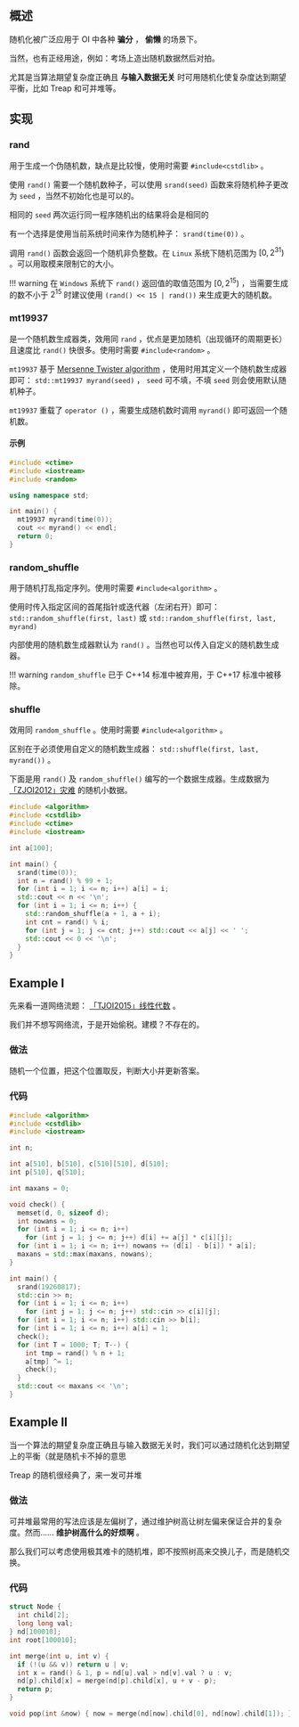 ## 概述

随机化被广泛应用于 OI 中各种 **骗分** ， **偷懒** 的场景下。

当然，也有正经用途，例如：考场上造出随机数据然后对拍。

尤其是当算法期望复杂度正确且 **与输入数据无关** 时可用随机化使复杂度达到期望平衡，比如 Treap 和可并堆等。

## 实现

### rand

用于生成一个伪随机数，缺点是比较慢，使用时需要 `#include<cstdlib>` 。

使用 `rand()` 需要一个随机数种子，可以使用 `srand(seed)` 函数来将随机种子更改为 `seed` ，当然不初始化也是可以的。

相同的 `seed` 两次运行同一程序随机出的结果将会是相同的

有一个选择是使用当前系统时间来作为随机种子： `srand(time(0))` 。

调用 `rand()` 函数会返回一个随机非负整数。在 `Linux` 系统下随机范围为 $\left[0,2^{31}\right)$ 。可以用取模来限制它的大小。

!!! warning
    在 `Windows` 系统下 `rand()` 返回值的取值范围为 $\left[0,2^{15}\right)$ ，当需要生成的数不小于 $2^{15}$ 时建议使用 `(rand() << 15 | rand())` 来生成更大的随机数。

### mt19937

是一个随机数生成器类，效用同 `rand` ，优点是更加随机（出现循环的周期更长）且速度比 `rand()` 快很多。使用时需要 `#include<random>` 。

 `mt19937` 基于 [Mersenne Twister algorithm](https://en.wikipedia.org/wiki/Mersenne_Twister) ，使用时用其定义一个随机数生成器即可： `std::mt19937 myrand(seed)` ， `seed` 可不填，不填 `seed` 则会使用默认随机种子。

 `mt19937` 重载了 `operator ()` ，需要生成随机数时调用 `myrand()` 即可返回一个随机数。

#### 示例

```cpp
#include <ctime>
#include <iostream>
#include <random>

using namespace std;

int main() {
  mt19937 myrand(time(0));
  cout << myrand() << endl;
  return 0;
}
```

### random_shuffle

用于随机打乱指定序列。使用时需要 `#include<algorithm>` 。

使用时传入指定区间的首尾指针或迭代器（左闭右开）即可： `std::random_shuffle(first, last)` 或 `std::random_shuffle(first, last, myrand)` 

内部使用的随机数生成器默认为 `rand()` 。当然也可以传入自定义的随机数生成器。

!!! warning `random_shuffle` 已于 C++14 标准中被弃用，于 C++17 标准中被移除。

### shuffle

效用同 `random_shuffle` 。使用时需要 `#include<algorithm>` 。

区别在于必须使用自定义的随机数生成器： `std::shuffle(first, last, myrand())` 。

下面是用 `rand()` 及 `random_shuffle()` 编写的一个数据生成器。生成数据为 [「ZJOI2012」灾难](https://www.luogu.org/problemnew/show/P2597) 的随机小数据。

```cpp
#include <algorithm>
#include <cstdlib>
#include <ctime>
#include <iostream>

int a[100];

int main() {
  srand(time(0));
  int n = rand() % 99 + 1;
  for (int i = 1; i <= n; i++) a[i] = i;
  std::cout << n << '\n';
  for (int i = 1; i <= n; i++) {
    std::random_shuffle(a + 1, a + i);
    int cnt = rand() % i;
    for (int j = 1; j <= cnt; j++) std::cout << a[j] << ' ';
    std::cout << 0 << '\n';
  }
}
```

## Example I

先来看一道网络流题： [「TJOI2015」线性代数](https://loj.ac/problem/2100) 。

我们并不想写网络流，于是开始偷税。建模？不存在的。

### 做法

随机一个位置，把这个位置取反，判断大小并更新答案。

### 代码

```cpp
#include <algorithm>
#include <cstdlib>
#include <iostream>

int n;

int a[510], b[510], c[510][510], d[510];
int p[510], q[510];

int maxans = 0;

void check() {
  memset(d, 0, sizeof d);
  int nowans = 0;
  for (int i = 1; i <= n; i++)
    for (int j = 1; j <= n; j++) d[i] += a[j] * c[i][j];
  for (int i = 1; i <= n; i++) nowans += (d[i] - b[i]) * a[i];
  maxans = std::max(maxans, nowans);
}

int main() {
  srand(19260817);
  std::cin >> n;
  for (int i = 1; i <= n; i++)
    for (int j = 1; j <= n; j++) std::cin >> c[i][j];
  for (int i = 1; i <= n; i++) std::cin >> b[i];
  for (int i = 1; i <= n; i++) a[i] = 1;
  check();
  for (int T = 1000; T; T--) {
    int tmp = rand() % n + 1;
    a[tmp] ^= 1;
    check();
  }
  std::cout << maxans << '\n';
}
```

## Example II

当一个算法的期望复杂度正确且与输入数据无关时，我们可以通过随机化达到期望上的平衡（就是随机卡不掉的意思

Treap 的随机很经典了，来一发可并堆

### 做法

可并堆最常用的写法应该是左偏树了，通过维护树高让树左偏来保证合并的复杂度。然而…… **维护树高什么的好烦啊** 。

那么我们可以考虑使用极其难卡的随机堆，即不按照树高来交换儿子，而是随机交换。

### 代码

```cpp
struct Node {
  int child[2];
  long long val;
} nd[100010];
int root[100010];

int merge(int u, int v) {
  if (!(u && v)) return u | v;
  int x = rand() & 1, p = nd[u].val > nd[v].val ? u : v;
  nd[p].child[x] = merge(nd[p].child[x], u + v - p);
  return p;
}

void pop(int &now) { now = merge(nd[now].child[0], nd[now].child[1]); }
```

